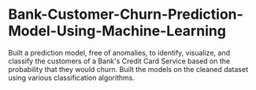 # Bank-Customer-Churn-Prediction-Model-Using-Machine-Learning
Built a prediction model, free of anomalies, to identify, visualize, and classify the customers of a Bank's Credit Card Service based on the probability that they would churn. Built the models on the cleaned dataset using various classification algorithms.
